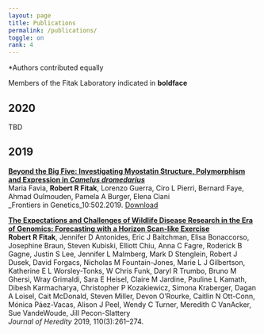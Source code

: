```yaml
---
layout: page
title: Publications
permalink: /publications/
toggle: on
rank: 4
---
```

\*Authors contributed equally<br>

Members of the Fitak Laboratory indicated in **boldface**

## 2020
TBD

## 2019

[**Beyond the Big Five: Investigating Myostatin Structure, Polymorphism and Expression in _Camelus dromedarius_**](https://doi.org/10.3389/fgene.2019.00502)
<br>
Maria Favia, **Robert R Fitak**, Lorenzo Guerra, Ciro L Pierri, Bernard Faye, Ahmad Oulmouden, Pamela A Burger, Elena Ciani
<br>
_Frontiers in Genetics_10:502.2019. [Download](./PAPERS/Favia-2019.pdf) 

[**The Expectations and Challenges of Wildlife Disease Research in the Era of Genomics: Forecasting with a Horizon Scan-like Exercise**](https://doi.org/10.1093/jhered/esz001)
<br>
**Robert R Fitak**, Jennifer D Antonides, Eric J Baitchman, Elisa Bonaccorso, Josephine Braun, Steven Kubiski, Elliott Chiu, Anna C Fagre, Roderick B Gagne, Justin S Lee, Jennifer L Malmberg, Mark D Stenglein, Robert J Dusek, David Forgacs, Nicholas M Fountain-Jones, Marie L J Gilbertson, Katherine E L Worsley-Tonks, W Chris Funk, Daryl R Trumbo, Bruno M Ghersi, Wray Grimaldi, Sara E Heisel, Claire M Jardine, Pauline L Kamath, Dibesh Karmacharya, Christopher P Kozakiewicz, Simona Kraberger, Dagan A Loisel, Cait McDonald, Steven Miller, Devon O’Rourke, Caitlin N Ott-Conn, Mónica Páez-Vacas, Alison J Peel, Wendy C Turner, Meredith C VanAcker, Sue VandeWoude, Jill Pecon-Slattery
<br>
 _Journal of Heredity_ 2019, 110(3):261–274.

